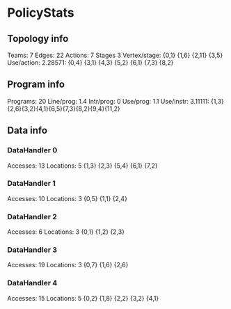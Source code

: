 # PolicyStats
## Topology info
Teams:		7
Edges:		22
Actions:	7
Stages		3
Vertex/stage:	{0,1} {1,6} {2,11} {3,5} 
Use/action:	2.28571: {0,4} {3,1} {4,3} {5,2} {6,1} {7,3} {8,2} 

## Program info
Programs:	20
Line/prog:	1.4
Intr/prog:	0
Use/prog:	1.1
Use/instr:	3.11111: {1,3}{2,6}{3,2}{4,1}{6,5}{7,3}{8,2}{9,4}{11,2}

## Data info

### DataHandler 0
Accesses:	13
Locations:	5
{1,3} {2,3} {5,4} {6,1} {7,2} 

### DataHandler 1
Accesses:	10
Locations:	3
{0,5} {1,1} {2,4} 

### DataHandler 2
Accesses:	6
Locations:	3
{0,1} {1,2} {2,3} 

### DataHandler 3
Accesses:	19
Locations:	3
{0,7} {1,6} {2,6} 

### DataHandler 4
Accesses:	15
Locations:	5
{0,2} {1,8} {2,2} {3,2} {4,1} 